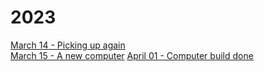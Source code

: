 # 2023

[March 14 - Picking up again](./20230314_picking_up.md)<br />
[March 15 - A new computer](./20230315_new_computer.md)
[April 01 - Computer build done](./20230401_computer_build_done.md)